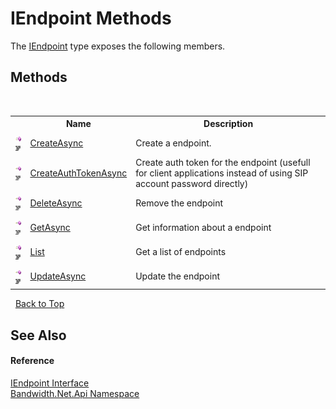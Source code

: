 ﻿# IEndpoint Methods
 

The <a href ="T_Bandwidth_Net_Api_IEndpoint.md">IEndpoint</a> type exposes the following members.


## Methods
&nbsp;<table><tr><th></th><th>Name</th><th>Description</th></tr><tr><td>![Public method](media/pubmethod.gif "Public method")![Code example](media/CodeExample.png "Code example")</td><td><a href ="M_Bandwidth_Net_Api_IEndpoint_CreateAsync.md">CreateAsync</a></td><td>
Create a endpoint.</td></tr><tr><td>![Public method](media/pubmethod.gif "Public method")![Code example](media/CodeExample.png "Code example")</td><td><a href ="M_Bandwidth_Net_Api_IEndpoint_CreateAuthTokenAsync.md">CreateAuthTokenAsync</a></td><td>
Create auth token for the endpoint (usefull for client applications instead of using SIP account password directly)</td></tr><tr><td>![Public method](media/pubmethod.gif "Public method")![Code example](media/CodeExample.png "Code example")</td><td><a href ="M_Bandwidth_Net_Api_IEndpoint_DeleteAsync.md">DeleteAsync</a></td><td>
Remove the endpoint</td></tr><tr><td>![Public method](media/pubmethod.gif "Public method")![Code example](media/CodeExample.png "Code example")</td><td><a href ="M_Bandwidth_Net_Api_IEndpoint_GetAsync.md">GetAsync</a></td><td>
Get information about a endpoint</td></tr><tr><td>![Public method](media/pubmethod.gif "Public method")![Code example](media/CodeExample.png "Code example")</td><td><a href ="M_Bandwidth_Net_Api_IEndpoint_List.md">List</a></td><td>
Get a list of endpoints</td></tr><tr><td>![Public method](media/pubmethod.gif "Public method")![Code example](media/CodeExample.png "Code example")</td><td><a href ="M_Bandwidth_Net_Api_IEndpoint_UpdateAsync.md">UpdateAsync</a></td><td>
Update the endpoint</td></tr></table>&nbsp;
<a href="#iendpoint-methods">Back to Top</a>

## See Also


#### Reference
<a href ="T_Bandwidth_Net_Api_IEndpoint.md">IEndpoint Interface</a><br /><a href ="N_Bandwidth_Net_Api.md">Bandwidth.Net.Api Namespace</a><br />